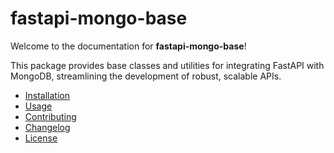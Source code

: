 # fastapi-mongo-base

Welcome to the documentation for **fastapi-mongo-base**!

This package provides base classes and utilities for integrating FastAPI with MongoDB, streamlining the development of robust, scalable APIs.

- [Installation](installation.md)
- [Usage](usage.md)
- [Contributing](contributing.md)
- [Changelog](changelog.md)
- [License](license.md)

